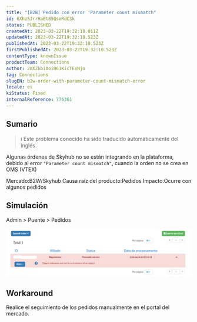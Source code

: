 ```yaml
---
title: "[B2W] Pedido con error 'Parameter count mismatch"
id: 6XhzSJrrHaEt85QseRdC3k
status: PUBLISHED
createdAt: 2023-03-22T19:32:10.011Z
updatedAt: 2023-03-22T19:32:10.523Z
publishedAt: 2023-03-22T19:32:10.523Z
firstPublishedAt: 2023-03-22T19:32:10.523Z
contentType: knownIssue
productTeam: Connections
author: 2mXZkbi0oi061KicTExNjo
tag: Connections
slugEN: b2w-order-with-parameter-count-mismatch-error
locale: es
kiStatus: Fixed
internalReference: 776361
---
```


## Sumario

>ℹ️ Este problema conocido ha sido traducido automáticamente del inglés.


Algunas órdenes de Skyhub no se están integrando en la plataforma, debido al error `"Parameter count mismatch"`, cuando la orden no se crea en OMS (VTEX)

Mercado:B2W/Skyhub
Causa raíz del producto:Pedidos
Impacto:Ocurre con algunos pedidos



## Simulación


Admin > Puente > Pedidos

 ![](https://raw.githubusercontent.com/vtexdocs/known-issues/refs/heads/main/docs/es/known-issues/Connections/b2w-pedido-con-error-parameter-count-mismatch_1.png)


##

## Workaround


Realice el seguimiento de los pedidos manualmente en el portal del mercado.




